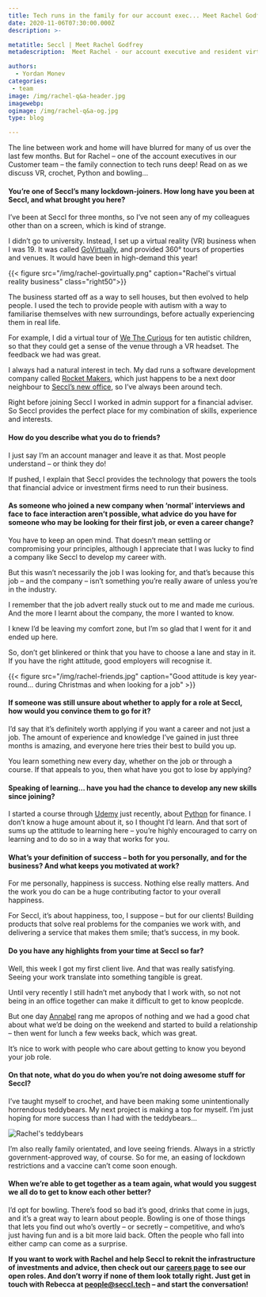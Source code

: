 ```yaml
---
title: Tech runs in the family for our account exec... Meet Rachel Godfrey
date: 2020-11-06T07:30:00.000Z
description: >-

metatitle: Seccl | Meet Rachel Godfrey
metadescription:  Meet Rachel - our account executive and resident virtual reality entrepreneur...

authors:
  - Yordan Monev
categories:
 - team
image: /img/rachel-q&a-header.jpg
imagewebp:
ogimage: /img/rachel-q&a-og.jpg
type: blog

---
```



The line between work and home will have blurred for many of us over the last few months. But for Rachel – one of the account executives in our Customer team – the family connection to tech runs deep! Read on as we discuss VR, crochet, Python and bowling...

#### You’re one of Seccl’s many lockdown-joiners. How long have you been at Seccl, and what brought you here?

I’ve been at Seccl for three months, so I’ve not seen any of my colleagues other than on a screen, which is kind of strange.

I didn’t go to university. Instead, I set up a virtual reality (VR) business when I was 19. It was called <a href="http://www.govirtually.co.uk/" target="_blank"> GoVirtually</a>, and provided 360° tours of properties and venues. It would have been in high-demand this year!

{{< figure src="/img/rachel-govirtually.png" caption="Rachel's virtual reality business" class="right50">}}

The business started off as a way to sell houses, but then evolved to help people. I used the tech to provide people with autism with a way to familiarise themselves with new surroundings, before actually experiencing them in real life.

For example, I did a virtual tour of <a href="https://www.wethecurious.org/" target="_blank"> We The Curious</a> for ten autistic children, so that they could get a sense of the venue through a VR headset. The feedback we had was great.

I always had a natural interest in tech. My dad runs a software development company called <a href="https://www.rocketmakers.com/" target="_blank"> Rocket Makers</a>, which just happens to be a next door neighbour to [Seccl’s new office](/blog/our-new-office), so I’ve always been around tech.

Right before joining Seccl I worked in admin support for a financial adviser. So Seccl provides the perfect place for my combination of skills, experience and interests.

#### How do you describe what you do to friends?

I just say I’m an account manager and leave it as that. Most people understand – or think they do!

If pushed, I explain that Seccl provides the technology that powers the tools that financial advice or investment firms need to run their business.

#### As someone who joined a new company when ‘normal’ interviews and face to face interaction aren’t possible, what advice do you have for someone who may be looking for their first job, or even a career change?

You have to keep an open mind. That doesn’t mean settling or compromising your principles, although I appreciate that I was lucky to find a company like Seccl to develop my career with.

But this wasn’t necessarily the job I was looking for, and that’s because this job – and the company – isn’t something you’re really aware of unless you’re in the industry.

I remember that the job advert really stuck out to me and made me curious. And the more I learnt about the company, the more I wanted to know.

I knew I’d be leaving my comfort zone, but I’m so glad that I went for it and ended up here.

So, don’t get blinkered or think that you have to choose a lane and stay in it. If you have the right attitude, good employers will recognise it.

{{< figure src="/img/rachel-friends.jpg" caption="Good attitude is key year-round... during Christmas and when looking for a job" >}}

#### If someone was still unsure about whether to apply for a role at Seccl, how would you convince them to go for it?

I’d say that it’s definitely worth applying if you want a career and not just a job. The amount of experience and knowledge I’ve gained in just three months is amazing, and everyone here tries their best to build you up.

You learn something new every day, whether on the job or through a course. If that appeals to you, then what have you got to lose by applying?

#### Speaking of learning… have you had the chance to develop any new skills since joining?

I started a course through [Udemy](/blog/like-learning-love-seccl) just recently, about <a href="https://www.python.org/" target="_blank">Python</a> for finance. I don’t know a huge amount about it, so I thought I’d learn. And that sort of sums up the attitude to learning here – you’re highly encouraged to carry on learning and to do so in a way that works for you.

#### What’s your definition of success – both for you personally, and for the business? And what keeps you motivated at work?

For me personally, happiness is success. Nothing else really matters. And the work you do can be a huge contributing factor to your overall happiness.

For Seccl, it’s about happiness, too, I suppose – but for our clients! Building products that solve real problems for the companies we work with, and delivering a service that makes them smile; that’s success, in my book.

#### Do you have any highlights from your time at Seccl so far?

Well, this week I got my first client live. And that was really satisfying. Seeing your work translate into something tangible is great.

Until very recently I still hadn’t met anybody that I work with, so not not being in an office together can make it difficult to get to know peoplcde.

But one day [Annabel](/blog/meet-annabel-melvin) rang me apropos of nothing and we had a good chat about what we’d be doing on the weekend and started to build a relationship – then went for lunch a few weeks back, which was great.

It’s nice to work with people who care about getting to know you beyond your job role.

#### On that note, what do you do when you’re not doing awesome stuff for Seccl?

I’ve taught myself to crochet, and have been making some unintentionally horrendous teddybears. My next project is making a top for myself. I’m just hoping for more success than I had with the teddybears…

![Rachel's teddybears](/img/rachel-polaroids.jpg)

I’m also really family orientated, and love seeing friends. Always in a strictly government-approved way, of course. So for me, an easing of lockdown restrictions and a vaccine can’t come soon enough.

#### When we’re able to get together as a team again, what would you suggest we all do to get to know each other better?

I’d opt for bowling. There’s food so bad it’s good, drinks that come in jugs, and it’s a great way to learn about people. Bowling is one of those things that lets you find out who’s overtly – or secretly – competitive, and who’s just having fun and is a bit more laid back. Often the people who fall into either camp can come as a surprise.


__If you want to work with Rachel and help Seccl to reknit the infrastructure of investments and advice, then check out our [careers page](/careers) to see our open roles. And don’t worry if none of them look totally right. Just get in touch with Rebecca at <a href="mailto:people@seccl.tech?subject=I'm interested in working at Seccl!">people@seccl.tech</a> – and start the conversation!__
